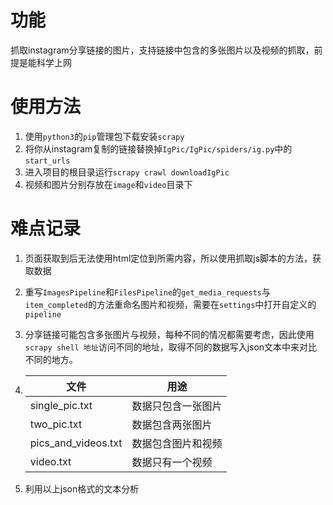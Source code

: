 # 功能
抓取instagram分享链接的图片，支持链接中包含的多张图片以及视频的抓取，前提是能科学上网

# 使用方法

1. 使用`python3`的`pip`管理包下载安装`scrapy`
2. 将你从instagram复制的链接替换掉`IgPic/IgPic/spiders/ig.py`中的`start_urls`
3. 进入项目的根目录运行`scrapy crawl downloadIgPic`
4. 视频和图片分别存放在`image`和`video`目录下

# 难点记录

1. 页面获取到后无法使用html定位到所需内容，所以使用抓取js脚本的方法，获取数据

2. 重写`ImagesPipeline`和`FilesPipeline`的`get_media_requests`与`item_completed`的方法重命名图片和视频，需要在`settings`中打开自定义的`pipeline`

3. 分享链接可能包含多张图片与视频，每种不同的情况都需要考虑，因此使用`scrapy shell 地址`访问不同的地址，取得不同的数据写入json文本中来对比不同的地方。

4. | 文件                | 用途               |
   | ------------------- | ------------------ |
   | single_pic.txt      | 数据只包含一张图片 |
   | two_pic.txt         | 数据包含两张图片   |
   | pics_and_videos.txt | 数据包含图片和视频 |
   | video.txt           | 数据只有一个视频   |

5. 利用以上json格式的文本分析